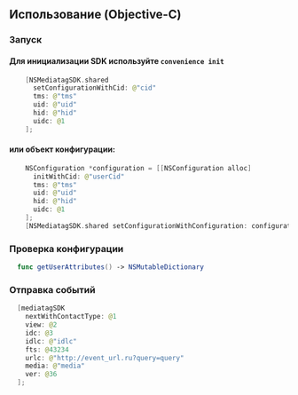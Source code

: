 
## Использование (Objective-C)
### Запуск
#### Для инициализации SDK используйте `convenience init`

```swift
    [NSMediatagSDK.shared 
      setConfigurationWithCid: @"cid" 
      tms: @"tms" 
      uid: @"uid" 
      hid: @"hid" 
      uidc: @1
    ];
```
  
#### или объект конфигурации:

```swift
    NSConfiguration *configuration = [[NSConfiguration alloc] 
      initWithCid: @"userCid"
      tms: @"tms"
      uid: @"uid"
      hid: @"hid"
      uidc: @1
    ];
    [NSMediatagSDK.shared setConfigurationWithConfiguration: configuration];

```

### Проверка конфигурации
  ```swift
    func getUserAttributes() -> NSMutableDictionary
  ```
### Отправка событий
```swift
  [mediatagSDK 
    nextWithContactType: @1
    view: @2
    idc: @3
    idlc: @"idlc"
    fts: @43234
    urlc: @"http://event_url.ru?query=query"
    media: @"media"
    ver: @36 
  ];
```
